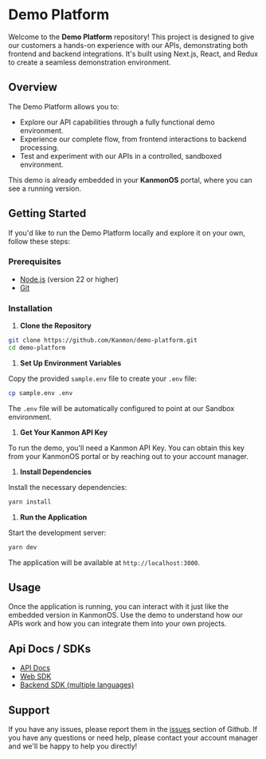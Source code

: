 # Demo Platform

Welcome to the **Demo Platform** repository! This project is designed to give our customers a hands-on experience with our APIs, demonstrating both frontend and backend integrations. It's built using Next.js, React, and Redux to create a seamless demonstration environment.

## Overview

The Demo Platform allows you to:

- Explore our API capabilities through a fully functional demo environment.
- Experience our complete flow, from frontend interactions to backend processing.
- Test and experiment with our APIs in a controlled, sandboxed environment.

This demo is already embedded in your **KanmonOS** portal, where you can see a running version.

## Getting Started

If you'd like to run the Demo Platform locally and explore it on your own, follow these steps:

### Prerequisites

- [Node.js](https://nodejs.org/) (version 22 or higher)
- [Git](https://git-scm.com/)

### Installation

1. **Clone the Repository**

```bash
git clone https://github.com/Kanmon/demo-platform.git
cd demo-platform
```

1. **Set Up Environment Variables**

Copy the provided `sample.env` file to create your `.env` file:

```bash
cp sample.env .env
```

The `.env` file will be automatically configured to point at our Sandbox environment.

1. **Get Your Kanmon API Key**

To run the demo, you'll need a Kanmon API Key. You can obtain this key from your KanmonOS portal or by reaching out to your account manager.

1. **Install Dependencies**

Install the necessary dependencies:

```bash
yarn install
```

1. **Run the Application**

Start the development server:

```bash
yarn dev
```

The application will be available at `http://localhost:3000`.

## Usage

Once the application is running, you can interact with it just like the embedded version in KanmonOS. Use the demo to understand how our APIs work and how you can integrate them into your own projects.

## Api Docs / SDKs

- [API Docs](https://kanmon.dev)
- [Web SDK](https://www.npmjs.com/package/@kanmon/web-sdk)
- [Backend SDK (multiple languages)](https://github.com/Kanmon/sdk)

## Support

If you have any issues, please report them in the [issues](https://github.com/Kanmon/sdk/issues) section of Github. If you have any questions or need help, please contact your account manager and we'll be happy to help you directly!

